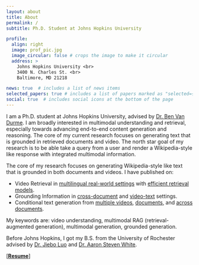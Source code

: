 ```yaml
---
layout: about
title: About
permalink: /
subtitle: Ph.D. Student at Johns Hopkins University

profile:
  align: right
  image: prof_pic.jpg
  image_circular: false # crops the image to make it circular
  address: >
    Johns Hopkins University <br>
    3400 N. Charles St. <br>
    Baltimore, MD 21218

news: true  # includes a list of news items
selected_papers: true # includes a list of papers marked as "selected={true}"
social: true  # includes social icons at the bottom of the page
---
```


I am a Ph.D. student at Johns Hopkins University, advised by [Dr. Ben Van Durme](https://www.cs.jhu.edu/~vandurme/). I am broadly interested in multimodal understanding and retrieval, especially towards advancing end-to-end content generation and reasoning. The core of my current research focuses on generating text that is grounded in retrieved documents and video. The north star goal of my research is to be able take a query from a user and render a Wikipedia-style like response with integrated multimodal information. 

The core of my research focuses on generating Wikipedia-style like text that is grounded in both documents and videos. I have published on:
- Video Retrieval in [multilingual real-world settings](https://arxiv.org/abs/2410.11619) with [efficient retrieval models](https://arxiv.org/abs/2503.19009v1).
- Grounding Information in [cross-document](https://arxiv.org/abs/2311.05601) and [video-text](https://arxiv.org/abs/2410.05267) settings.
- Conditional text generation from [multiple videos](https://arxiv.org/abs/2504.00939), [documents](https://arxiv.org/abs/2402.06973), and [across documents](https://arxiv.org/abs/2410.14795).

My keywords are: video understanding, multimodal RAG (retrieval-augmented generation), multimodal generation, grounded generation.


Before Johns Hopkins, I got my B.S. from the University of Rochester advised by [Dr. Jiebo Luo](https://www.cs.rochester.edu/u/jluo/) and [Dr. Aaron Steven White](https://aaronstevenwhite.io/). 



\[**[Resume](assets/pdf/CV.pdf)**\] 
<!-- \[**[Wechat](assets/img/wechat.jpg)**\] -->